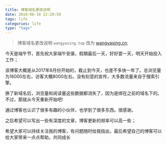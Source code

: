 ```yaml
---
title: 博客域名更改说明
date: 2018-06-18 22:29:59
tags: life
categories: life
type: "tags"
---
```

> 博客域名更改说明
`wangyaxing.top` 改为 [wangyaxing.cn](https://wangyaxing.cn/);

<!--more-->
今天是端午节，首先祝大家端午安康，假期最后一天，好好耍一天，明天开始投入工作；

该博客大概是从2017年8月份开始的，截止到今天，也差不多快一年了。总浏览量为16000左右，访客大概8000左右。没有刻意的宣传，大多数流量来自于搜索引擎。

换了新域名后，浏览量和阅读量这些数据都消失了，因为是绑在之前的域名下的。不过，那就从今天重新开始吧!

通过博客也认识了很多有趣的小伙伴，也学到了很多东西。很感谢。

之后希望可以写出一些有深度的文章，博客更新的频率可以高一些；

希望大家可以持续关注我的博客，有问题随时给我指出，最后希望自己的博客可以给大家带来一点点帮助，共同成长